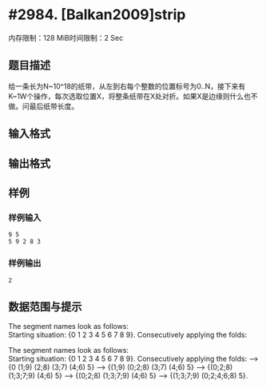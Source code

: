 # #2984. [Balkan2009]strip

内存限制：128 MiB时间限制：2 Sec

## 题目描述

给一条长为N~10^18的纸带，从左到右每个整数的位置标号为0..N，接下来有K~1W个操作，每次选取位置X，将整条纸带在X处对折。如果X是边缘则什么也不做。问最后纸带长度。

## 输入格式

## 输出格式

## 样例

### 样例输入

    
    9 5 
    5 9 2 8 3 
    
    

### 样例输出

    
    2
    

## 数据范围与提示

The segment names look as follows:  
Starting situation: {0 1 2 3 4 5 6 7 8 9}. 
Consecutively applying the folds:

The segment names look as follows:  
Starting situation: {0 1 2 3 4 5 6 7 8 9}. 
Consecutively applying the folds: 
--> {0 (1;9) (2;8) (3;7) (4;6) 5} --> {(1;9) (0;2;8) (3;7) (4;6) 5} --> {(0;2;8) (1;3;7;9) (4;6) 5} --> 
{(0;2;8) (1;3;7;9) (4;6) 5} --> {(1;3;7;9) (0;2;4;6;8) 5}. 
 
 

